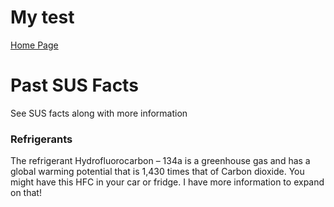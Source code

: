 # My test
[Home Page](https://spo-works.github.io/SUStainability/)

# Past SUS Facts

See SUS facts along with more information
### Refrigerants
The refrigerant Hydrofluorocarbon – 134a is a greenhouse gas and has a global warming potential that is 1,430 times that of Carbon dioxide. You might have this HFC in your car or fridge.
I have more information to expand on that!


